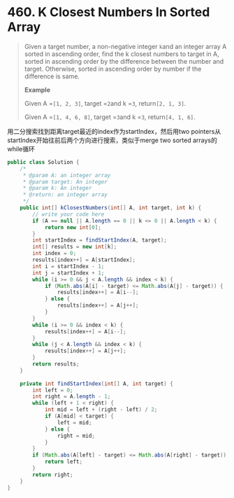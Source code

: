 # 460. K Closest Numbers In Sorted Array

> Given a target number, a non-negative integer `k`and an integer array A sorted in ascending order, find the k closest numbers to target in A, sorted in ascending order by the difference between the number and target. Otherwise, sorted in ascending order by number if the difference is same.
>
> **Example**
>
> Given A =`[1, 2, 3]`, target =`2`and k =`3`, return`[2, 1, 3]`.
>
> Given A =`[1, 4, 6, 8]`, target =`3`and k =`3`, return`[4, 1, 6]`.

用二分搜索找到距离target最近的index作为startIndex，然后用two pointers从startIndex开始往前后两个方向进行搜索，类似于merge two sorted arrays的while循环

```java
public class Solution {
    /*
     * @param A: an integer array
     * @param target: An integer
     * @param k: An integer
     * @return: an integer array
     */
    public int[] kClosestNumbers(int[] A, int target, int k) {
        // write your code here
        if (A == null || A.length == 0 || k <= 0 || A.length < k) {
            return new int[0];
        }
        int startIndex = findStartIndex(A, target);
        int[] results = new int[k];
        int index = 0;
        results[index++] = A[startIndex];
        int i = startIndex - 1;
        int j = startIndex + 1;
        while (i >= 0 && j < A.length && index < k) {
            if (Math.abs(A[i] - target) <= Math.abs(A[j] - target)) {
                results[index++] = A[i--];
            } else {
                results[index++] = A[j++];
            }    
        }
        while (i >= 0 && index < k) {
            results[index++] = A[i--];
        }
        while (j < A.length && index < k) {
            results[index++] = A[j++];
        }
        return results;
    }
    
    private int findStartIndex(int[] A, int target) {
        int left = 0;
        int right = A.length - 1;
        while (left + 1 < right) {
            int mid = left + (right - left) / 2;
            if (A[mid] < target) {
                left = mid;
            } else {
                right = mid;
            }
        }
        if (Math.abs(A[left] - target) <= Math.abs(A[right] - target)) {
            return left;
        }
        return right;
    }
}
```



